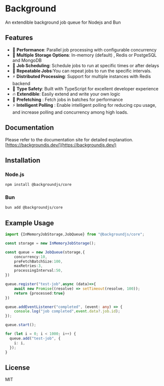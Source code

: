 # Background

An extendible background job queue for Nodejs and Bun

## Features

- 🚀 **Performance**: Parallel job processing with configurable concurrency
- 💾 **Multiple Storage Options**: In-memory (default) , Redis  or PostgeSQL and MongoDB
- 📅 **Job Scheduling**: Schedule jobs to run at specific times or after delays
- 🔄 **Repeatable Jobs**:You can repeat jobs to run the specific intervals.
- ⚡ **Distributed Processing**: Support for multiple instances with Redis backend
- 🔄 **Type Safety**: Built with TypeScript for excellent developer experience
- 🔥 **Extendible**: Easily extend and write your own logic
- 🔄 **Prefetching** : Fetch jobs in batches for performance
- ⚡ **Intelligent Polling** : Enable intelligent polling for reducing cpu usage, and increase polling and concurrency among high loads.

## Documentation

Please refer to the documentation site for detailed explanation.
[https://backgroundjs.dev/](https://backgroundjs.dev/)
## Installation

### Node.js

```bash
npm install @backgroundjs/core
```

### Bun

```bash
bun add @backgroundjs/core
```

## Example Usage
```typescript
import {InMemoryJobStorage,JobQueue} from "@backgroundjs/core";

const storage = new InMemoryJobStorage();

const queue = new JobQueue(storage,{
    concurrency:10,
    preFetchBatchSize:100,
    maxRetries:3,
    processingInterval:50,
})

queue.register("test-job",async (data)=>{
    await new Promise((resolve) => setTimeout(resolve, 100));
    return {processed:true}
})

queue.addEventListener("completed", (event: any) => {
    console.log("job completed",event.data?.job.id);
});

queue.start();

for (let i = 0; i < 1000; i++) {
  queue.add("test-job", {
    i: i,
  });
}
```

## License
MIT
